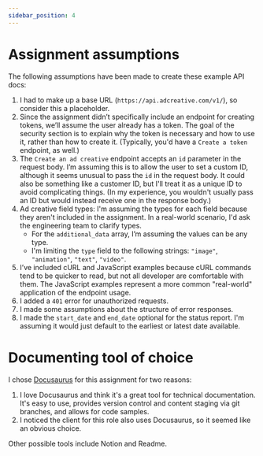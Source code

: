 ```yaml
---
sidebar_position: 4
---
```


# Assignment assumptions

The following assumptions have been made to create these example API docs:

1. I had to make up a base URL (`https://api.adcreative.com/v1/`), so consider this a placeholder.
2. Since the assignment didn’t specifically include an endpoint for creating tokens, we’ll assume the user already has a token. The goal of the security section is to explain why the token is necessary and how to use it, rather than how to create it. (Typically, you'd have a `Create a token` endpoint, as well.)
3. The `Create an ad creative` endpoint accepts an `id` parameter in the request body. I’m assuming this is to allow the user to set a custom ID, although it seems unusual to pass the `id` in the request body. It could also be something like a customer ID, but I'll treat it as a unique ID to avoid complicating things. (In my experience, you wouldn't usually pass an ID but would instead receive one in the response body.)
4. Ad creative field types: I'm assuming the types for each field because they aren't included in the assignment. In a real-world scenario, I'd ask the engineering team to clarify types.
   - For the `additional_data` array, I’m assuming the values can be any type.
   - I'm limiting the `type` field to the following strings: `"image"`, `"animation"`, `"text"`, `"video"`.
5. I’ve included cURL and JavaScript examples because cURL commands tend to be quicker to read, but not all developer are comfortable with them. The JavaScript examples represent a more common "real-world" application of the endpoint usage.
6. I added a `401` error for unauthorized requests.
7. I made some assumptions about the structure of error responses.
8. I made the `start_date` and `end_date` optional for the status report. I'm assuming it would just default to the earliest or latest date available.

# Documenting tool of choice

I chose [Docusaurus](https://docusaurus.io/) for this assignment for two reasons:

1. I love Docusaurus and think it's a great tool for technical documentation. It's easy to use, provides version control and content staging via git branches, and allows for code samples.
2. I noticed the client for this role also uses Docusaurus, so it seemed like an obvious choice.

Other possible tools include Notion and Readme.
